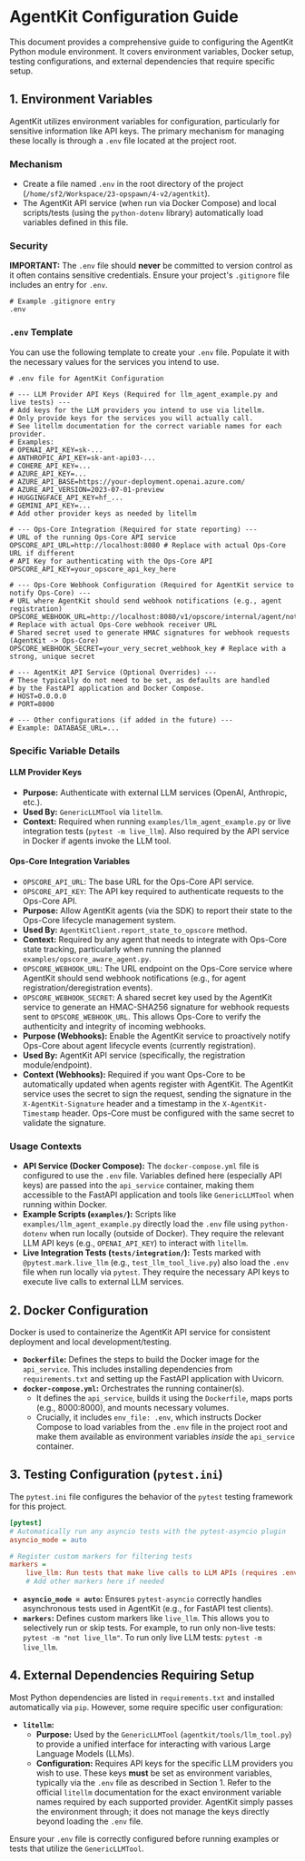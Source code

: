 # AgentKit Configuration Guide

This document provides a comprehensive guide to configuring the AgentKit Python module environment. It covers environment variables, Docker setup, testing configurations, and external dependencies that require specific setup.

## 1. Environment Variables

AgentKit utilizes environment variables for configuration, particularly for sensitive information like API keys. The primary mechanism for managing these locally is through a `.env` file located at the project root.

### Mechanism

-   Create a file named `.env` in the root directory of the project (`/home/sf2/Workspace/23-opspawn/4-v2/agentkit`).
-   The AgentKit API service (when run via Docker Compose) and local scripts/tests (using the `python-dotenv` library) automatically load variables defined in this file.

### Security

**IMPORTANT:** The `.env` file should **never** be committed to version control as it often contains sensitive credentials. Ensure your project's `.gitignore` file includes an entry for `.env`.

```gitignore
# Example .gitignore entry
.env
```

### `.env` Template

You can use the following template to create your `.env` file. Populate it with the necessary values for the services you intend to use.

```plaintext
# .env file for AgentKit Configuration

# --- LLM Provider API Keys (Required for llm_agent_example.py and live tests) ---
# Add keys for the LLM providers you intend to use via litellm.
# Only provide keys for the services you will actually call.
# See litellm documentation for the correct variable names for each provider.
# Examples:
# OPENAI_API_KEY=sk-...
# ANTHROPIC_API_KEY=sk-ant-api03-...
# COHERE_API_KEY=...
# AZURE_API_KEY=...
# AZURE_API_BASE=https://your-deployment.openai.azure.com/
# AZURE_API_VERSION=2023-07-01-preview
# HUGGINGFACE_API_KEY=hf_...
# GEMINI_API_KEY=...
# Add other provider keys as needed by litellm

# --- Ops-Core Integration (Required for state reporting) ---
# URL of the running Ops-Core API service
OPSCORE_API_URL=http://localhost:8080 # Replace with actual Ops-Core URL if different
# API Key for authenticating with the Ops-Core API
OPSCORE_API_KEY=your_opscore_api_key_here

# --- Ops-Core Webhook Configuration (Required for AgentKit service to notify Ops-Core) ---
# URL where AgentKit should send webhook notifications (e.g., agent registration)
OPSCORE_WEBHOOK_URL=http://localhost:8080/v1/opscore/internal/agent/notify # Replace with actual Ops-Core webhook receiver URL
# Shared secret used to generate HMAC signatures for webhook requests (AgentKit -> Ops-Core)
OPSCORE_WEBHOOK_SECRET=your_very_secret_webhook_key # Replace with a strong, unique secret

# --- AgentKit API Service (Optional Overrides) ---
# These typically do not need to be set, as defaults are handled
# by the FastAPI application and Docker Compose.
# HOST=0.0.0.0
# PORT=8000

# --- Other configurations (if added in the future) ---
# Example: DATABASE_URL=...
```

### Specific Variable Details

#### LLM Provider Keys
-   **Purpose:** Authenticate with external LLM services (OpenAI, Anthropic, etc.).
-   **Used By:** `GenericLLMTool` via `litellm`.
-   **Context:** Required when running `examples/llm_agent_example.py` or live integration tests (`pytest -m live_llm`). Also required by the API service in Docker if agents invoke the LLM tool.

#### Ops-Core Integration Variables
-   `OPSCORE_API_URL`: The base URL for the Ops-Core API service.
-   `OPSCORE_API_KEY`: The API key required to authenticate requests to the Ops-Core API.
-   **Purpose:** Allow AgentKit agents (via the SDK) to report their state to the Ops-Core lifecycle management system.
-   **Used By:** `AgentKitClient.report_state_to_opscore` method.
-   **Context:** Required by any agent that needs to integrate with Ops-Core state tracking, particularly when running the planned `examples/opscore_aware_agent.py`.
-   `OPSCORE_WEBHOOK_URL`: The URL endpoint on the Ops-Core service where AgentKit should send webhook notifications (e.g., for agent registration/deregistration events).
-   `OPSCORE_WEBHOOK_SECRET`: A shared secret key used by the AgentKit service to generate an HMAC-SHA256 signature for webhook requests sent to `OPSCORE_WEBHOOK_URL`. This allows Ops-Core to verify the authenticity and integrity of incoming webhooks.
-   **Purpose (Webhooks):** Enable the AgentKit service to proactively notify Ops-Core about agent lifecycle events (currently registration).
-   **Used By:** AgentKit API service (specifically, the registration module/endpoint).
-   **Context (Webhooks):** Required if you want Ops-Core to be automatically updated when agents register with AgentKit. The AgentKit service uses the secret to sign the request, sending the signature in the `X-AgentKit-Signature` header and a timestamp in the `X-AgentKit-Timestamp` header. Ops-Core must be configured with the same secret to validate the signature.

### Usage Contexts

-   **API Service (Docker Compose):** The `docker-compose.yml` file is configured to use the `.env` file. Variables defined here (especially API keys) are passed into the `api_service` container, making them accessible to the FastAPI application and tools like `GenericLLMTool` when running within Docker.
-   **Example Scripts (`examples/`):** Scripts like `examples/llm_agent_example.py` directly load the `.env` file using `python-dotenv` when run locally (outside of Docker). They require the relevant LLM API keys (e.g., `OPENAI_API_KEY`) to interact with `litellm`.
-   **Live Integration Tests (`tests/integration/`):** Tests marked with `@pytest.mark.live_llm` (e.g., `test_llm_tool_live.py`) also load the `.env` file when run locally via `pytest`. They require the necessary API keys to execute live calls to external LLM services.

## 2. Docker Configuration

Docker is used to containerize the AgentKit API service for consistent deployment and local development/testing.

-   **`Dockerfile`:** Defines the steps to build the Docker image for the `api_service`. This includes installing dependencies from `requirements.txt` and setting up the FastAPI application with Uvicorn.
-   **`docker-compose.yml`:** Orchestrates the running container(s).
    -   It defines the `api_service`, builds it using the `Dockerfile`, maps ports (e.g., 8000:8000), and mounts necessary volumes.
    -   Crucially, it includes `env_file: .env`, which instructs Docker Compose to load variables from the `.env` file in the project root and make them available as environment variables *inside* the `api_service` container.

## 3. Testing Configuration (`pytest.ini`)

The `pytest.ini` file configures the behavior of the `pytest` testing framework for this project.

```ini
[pytest]
# Automatically run any asyncio tests with the pytest-asyncio plugin
asyncio_mode = auto

# Register custom markers for filtering tests
markers =
    live_llm: Run tests that make live calls to LLM APIs (requires .env configuration)
    # Add other markers here if needed
```

-   **`asyncio_mode = auto`:** Ensures `pytest-asyncio` correctly handles asynchronous tests used in AgentKit (e.g., for FastAPI test clients).
-   **`markers`:** Defines custom markers like `live_llm`. This allows you to selectively run or skip tests. For example, to run only non-live tests: `pytest -m "not live_llm"`. To run only live LLM tests: `pytest -m live_llm`.

## 4. External Dependencies Requiring Setup

Most Python dependencies are listed in `requirements.txt` and installed automatically via `pip`. However, some require specific user configuration:

-   **`litellm`:**
    -   **Purpose:** Used by the `GenericLLMTool` (`agentkit/tools/llm_tool.py`) to provide a unified interface for interacting with various Large Language Models (LLMs).
    -   **Configuration:** Requires API keys for the specific LLM providers you wish to use. These keys **must** be set as environment variables, typically via the `.env` file as described in Section 1. Refer to the official `litellm` documentation for the exact environment variable names required by each supported provider. AgentKit simply passes the environment through; it does not manage the keys directly beyond loading the `.env` file.

Ensure your `.env` file is correctly configured before running examples or tests that utilize the `GenericLLMTool`.